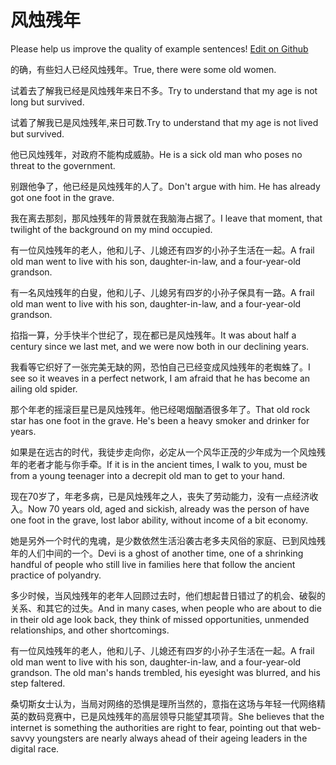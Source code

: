 # 风烛残年

Please help us improve the quality of example sentences! [Edit on Github](https://github.com/jiyushe/jiyu-example-sentence-source/blob/main/chinese/fengzhucannian.md)

<p><span class="chinese">的确，有些妇人已经风烛残年。</span><span class="english">True, there were some old women.</span></p>

<p><span class="chinese">试着去了解我已经是风烛残年来日不多。</span><span class="english">Try to understand that my age is not long but survived.</span></p>

<p><span class="chinese">试着了解我已是风烛残年,来日可数.</span><span class="english">Try to understand that my age is not lived but survived.</span></p>

<p><span class="chinese">他已风烛残年，对政府不能构成威胁。</span><span class="english">He is a sick old man who poses no threat to the government.</span></p>

<p><span class="chinese">别跟他争了，他已经是风烛残年的人了。</span><span class="english">Don't argue with him. He has already got one foot in the grave.</span></p>

<p><span class="chinese">我在离去那刻，那风烛残年的背景就在我脑海占据了。</span><span class="english">I leave that moment, that twilight of the background on my mind occupied.</span></p>

<p><span class="chinese">有一位风烛残年的老人，他和儿子、儿媳还有四岁的小孙子生活在一起。</span><span class="english">A frail old man went to live with his son, daughter-in-law, and a four-year-old grandson.</span></p>

<p><span class="chinese">有一名风烛残年的白叟，他和儿子、儿媳另有四岁的小孙子保具有一路。</span><span class="english">A frail old man went to live with his son, daughter-in-law, and a four-year-old grandson.</span></p>

<p><span class="chinese">掐指一算，分手快半个世纪了，现在都已是风烛残年。</span><span class="english">It was about half a century since we last met, and we were now both in our declining years.</span></p>

<p><span class="chinese">我看等它织好了一张完美无缺的网，恐怕自己已经变成风烛残年的老蜘蛛了。</span><span class="english">I see so it weaves in a perfect network, I am afraid that he has become an ailing old spider.</span></p>

<p><span class="chinese">那个年老的摇滚巨星已是风烛残年。他已经喝烟酗酒很多年了。</span><span class="english">That old rock star has one foot in the grave. He's been a heavy smoker and drinker for years.</span></p>

<p><span class="chinese">如果是在远古的时代，我徒步走向你，必定从一个风华正茂的少年成为一个风烛残年的老者才能与你手牵。</span><span class="english">If it is in the ancient times, I walk to you, must be from a young teenager into a decrepit old man to get to your hand.</span></p>

<p><span class="chinese">现在70岁了，年老多病，已是风烛残年之人，丧失了劳动能力，没有一点经济收入。</span><span class="english">Now 70 years old, aged and sickish, already was the person of have one foot in the grave, lost labor ability, without income of a bit economy.</span></p>

<p><span class="chinese">她是另外一个时代的鬼魂，是少数依然生活沿袭古老多夫风俗的家庭、已到风烛残年的人们中间的一个。</span><span class="english">Devi is a ghost of another time, one of a shrinking handful of people who still live in families here that follow the ancient practice of polyandry.</span></p>

<p><span class="chinese">多少时候，当风烛残年的老年人回顾过去时，他们想起昔日错过了的机会、破裂的关系、和其它的过失。</span><span class="english">And in many cases, when people who are about to die in their old age look back, they think of missed opportunities, unmended relationships, and other shortcomings.</span></p>

<p><span class="chinese">有一位风烛残年的老人，他和儿子、儿媳还有四岁的小孙子生活在一起。</span><span class="english">A frail old man went to live with his son, daughter-in-law, and a four-year-old grandson. The old man's hands trembled, his eyesight was blurred, and his step faltered.</span></p>

<p><span class="chinese">桑切斯女士认为，当局对网络的恐惧是理所当然的，意指在这场与年轻一代网络精英的数码竞赛中，已是风烛残年的高层领导只能望其项背。</span><span class="english">She believes that the internet is something the authorities are right to fear, pointing out that web-savvy youngsters are nearly always ahead of their ageing leaders in the digital race.</span></p>

